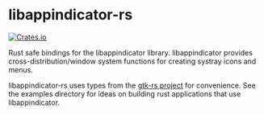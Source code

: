 # libappindicator-rs

[![Crates.io](https://img.shields.io/crates/v/libappindicator.svg)](https://crates.io/crates/libappindicator)

Rust safe bindings for the libappindicator library. libappindicator
provides cross-distribution/window system functions for creating
systray icons and menus.

libappindicator-rs uses types from
the [gtk-rs project](http://github.com/gtk-rs) for convenience. See
the examples directory for ideas on building rust applications that
use libappindicator.
